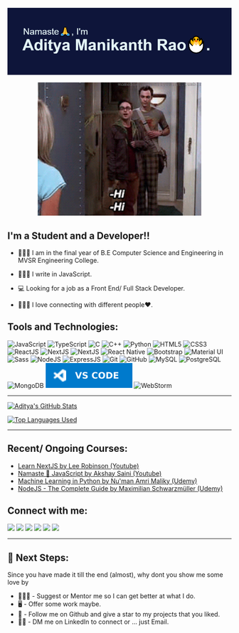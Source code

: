 [<img alt="Aditya" src="./assets/img/aditya.png" />](https://aditya2810.me)

<p align="center">
  <img src="./assets/gif/BBT.gif" alt="Big Bang Theory Giffy" height="300px">
</p>


## I'm a Student and a Developer!!

- 👨🏼‍🎓 I am in the final year of B.E Computer Science and Engineering in MVSR Engineering College.

- 👨🏽‍💻 I write in JavaScript.

- 💻 Looking for a job as a Front End/ Full Stack Developer.

- 🧑‍🤝‍🧑 I love connecting with different people❤️.


## Tools and Technologies:

![JavaScript](https://img.shields.io/badge/javascript%20-%23323330.svg?&style=for-the-badge&logo=javascript&logoColor=%23F7DF1E)
![TypeScript](https://img.shields.io/badge/typescript%20-%23007ACC.svg?&style=for-the-badge&logo=typescript&logoColor=white)
![C](https://img.shields.io/badge/c%20-%2300599C.svg?&style=for-the-badge&logo=c&logoColor=white)
![C++](https://img.shields.io/badge/c++%20-%2300599C.svg?&style=for-the-badge&logo=c%2B%2B&ogoColor=white)
![Python](https://img.shields.io/badge/python%20-%2314354C.svg?&style=for-the-badge&logo=python&logoColor=white)
![HTML5](https://img.shields.io/badge/html5%20-%23E34F26.svg?&style=for-the-badge&logo=html5&logoColor=white)
![CSS3](https://img.shields.io/badge/css3%20-%231572B6.svg?&style=for-the-badge&logo=css3&logoColor=white)
![ReactJS](https://img.shields.io/badge/react.js%20-%2320232a.svg?&style=for-the-badge&logo=react&logoColor=%2361DAFB)
![NextJS](https://img.shields.io/badge/next.JS%20-%23000000.svg?&style=for-the-badge&logo=next.js&logoColor=white)
![NextJS](https://img.shields.io/badge/next.JS%20-%23000000.svg?&style=for-the-badge&logo=next.js&logoColor=white)
![React Native](https://img.shields.io/badge/react_native%20-%2320232a.svg?&style=for-the-badge&logo=react&logoColor=%2361DAFB)
![Bootstrap](https://img.shields.io/badge/bootstrap%20-%23563D7C.svg?&style=for-the-badge&logo=bootstrap&logoColor=white)
![Material UI](https://img.shields.io/badge/material%20ui%20-%230081CB.svg?&style=for-the-badge&logo=material-ui&logoColor=white)
![Sass](https://img.shields.io/badge/SASS%20-hotpink.svg?&style=for-the-badge&logo=SASS&logoColor=white)
![NodeJS](https://img.shields.io/badge/node.js%20-%2343853D.svg?&style=for-the-badge&logo=node.js&logoColor=white)
![ExpressJS](https://img.shields.io/badge/express.js%20-%23404d59.svg?&style=for-the-badge)
![Git](https://img.shields.io/badge/git%20-%23F05033.svg?&style=for-the-badge&logo=git&logoColor=white)
![GitHub](https://img.shields.io/badge/github%20-%23121011.svg?&style=for-the-badge&logo=github&logoColor=white)
![MySQL](https://img.shields.io/badge/mysql-%2300f.svg?&style=for-the-badge&logo=mysql&logoColor=white)
![PostgreSQL](https://img.shields.io/badge/postgres-%23316192.svg?&style=for-the-badge&logo=postgresql&logoColor=white)
![MongoDB](https://img.shields.io/badge/MongoDB-%234ea94b.svg?&style=for-the-badge&logo=mongodb&logoColor=white)
![VS Code](./assets/img/VSCode.svg)
![WebStorm](https://img.shields.io/badge/WebStorm-000000?style=for-the-badge&logo=WebStorm&logoColor=white)

---

[![Aditya's GitHub Stats](https://github-readme-stats.vercel.app/api?username=AdityaManikanth2810&show_icons=true&bg_color=0e153a&title_color=e2f3f5&text_color=e2f3f5&icon_color=e2f3f5)](https://github.com/AdityaManikanth2810?tab=repositories)

[![Top Languages Used](https://github-readme-stats.vercel.app/api/top-langs/?username=AdityaManikanth2810&layout=compact&title_color=e2f3f5&bg_color=0e153a&text_color=e2f3f5)](https://github.com/AdityaManikanth2810?tab=repositories)

---

## Recent/ Ongoing Courses:

- [Learn NextJS by Lee Robinson (Youtube)][nextjs-youtube]
- [Namaste 🙏 JavaScript by Akshay Saini (Youtube)][javascript-youtube]
- [Machine Learning in Python by Nu'man Amri Maliky (Udemy)][ml-udemy]
- [NodeJS - The Complete Guide by Maximilian Schwarzmüller (Udemy)][nodejs-udemy]

## Connect with me:
<p align="center">
  
[<img src="https://img.shields.io/badge/gmail-D14836?style=for-the-badge&logo=gmail&logoColor=white"/>][gmail-id]
[<img src="https://img.shields.io/badge/linkedin%20-%230077B5.svg?&style=for-the-badge&logo=linkedin&logoColor=white"/>][linkedin-link]
[<img src="https://img.shields.io/badge/twitter%20-%231DA1F2.svg?&style=for-the-badge&logo=Twitter&logoColor=white"/>][twitter-link]
[<img src="https://img.shields.io/badge/instagram%20-%23E4405F.svg?&style=for-the-badge&logo=Instagram&logoColor=white"/>][instagram-link]
[<img src="https://img.shields.io/badge/geeksforgeeks-5FB709?style=for-the-badge&logo=GeeksForGeeks&logoColor=white">][gfg-link]
[<img src="https://img.shields.io/badge/hackerank-2EC866?style=for-the-badge&logo=HackerRank&logoColor=white">][hackerank-link]

</p>

[nextjs-youtube]:https://www.youtube.com/playlist?list=PL6bwFJ82M6FXjyBTVi6WSCWin8q_g_8RR
[ml-udemy]:https://www.udemy.com/course/machinelearning/
[nodejs-udemy]: https://www.udemy.com/course/nodejs-the-complete-guide/
[javascript-youtube]: https://www.youtube.com/playlist?list=PLlasXeu85E9cQ32gLCvAvr9vNaUccPVNP
[gmail-id]: mailto:adityamanikanthrao@gmail.com
[instagram-link]: https://www.instagram.com/aditya_theawsm1/
[twitter-link]: https://twitter.com/rao_manikanth
[linkedin-link]: https://www.linkedin.com/in/aditya-manikanth-rao-11874819a/
[gfg-link]: https://auth.geeksforgeeks.org/user/freak2810/practice/
[hackerank-link]: https://www.hackerrank.com/freak2810

---

## 🐾 Next Steps:

Since you have made it till the end (almost), why dont you show me some love by

- 👨🏼‍🏫 - Suggest or Mentor me so I can get better at what I do.
- 🖥️ - Offer some work maybe.
- 📣 - Follow me on Github and give a star to my projects that you liked.
- 🤝🏼 - DM me on LinkedIn to connect or ... just Email.
